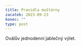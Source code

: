 ```yaml
---
title: Pravidla moštárny
zacatek: 2023-09-23
konec: ""
type: post
---
```

O﻿válův jednodenní jablečný výlet.